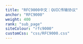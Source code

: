 ```yaml
---
title: "RFC9000中文：QUIC传输协议"
anchor: "RFC9000"
weight: 400
rank: "sub_page"
siteColour: "rfc9000"
customCss: "css/RFC9000.css"
---
```

